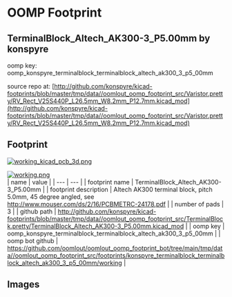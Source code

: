 # OOMP Footprint  
## TerminalBlock_Altech_AK300-3_P5.00mm  by konspyre  
  
oomp key: oomp_konspyre_terminalblock_terminalblock_altech_ak300_3_p5_00mm  
  
source repo at: [http://github.com/konspyre/kicad-footprints/blob/master/tmp/data//oomlout_oomp_footprint_src/Varistor.pretty/RV_Rect_V25S440P_L26.5mm_W8.2mm_P12.7mm.kicad_mod](http://github.com/konspyre/kicad-footprints/blob/master/tmp/data//oomlout_oomp_footprint_src/Varistor.pretty/RV_Rect_V25S440P_L26.5mm_W8.2mm_P12.7mm.kicad_mod)  
## Footprint  
  
[![working_kicad_pcb_3d.png](working_kicad_pcb_3d_600.png)](working_kicad_pcb_3d.png)  
  
[![working.png](working_600.png)](working.png)  
| name | value | 
| --- | --- | 
| footprint name | TerminalBlock_Altech_AK300-3_P5.00mm | 
| footprint description | Altech AK300 terminal block, pitch 5.0mm, 45 degree angled, see http://www.mouser.com/ds/2/16/PCBMETRC-24178.pdf | 
| number of pads | 3 | 
| github path | http://github.com/konspyre/kicad-footprints/blob/master/tmp/data//oomlout_oomp_footprint_src/TerminalBlock.pretty/TerminalBlock_Altech_AK300-3_P5.00mm.kicad_mod | 
| oomp key | oomp_konspyre_terminalblock_terminalblock_altech_ak300_3_p5_00mm | 
| oomp bot github | https://github.com/oomlout/oomlout_oomp_footprint_bot/tree/main/tmp/data//oomlout_oomp_footprint_src/footprints/konspyre_terminalblock_terminalblock_altech_ak300_3_p5_00mm/working | 
## Images  

